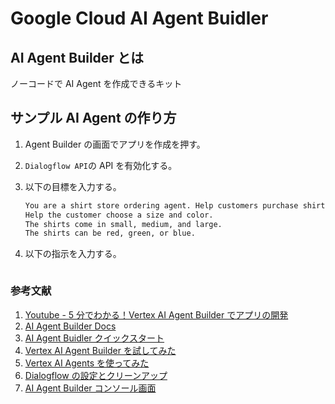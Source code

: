 # Google Cloud AI Agent Buidler

## AI Agent Builder とは

ノーコードで AI Agent を作成できるキット

## サンプル AI Agent の作り方

1. Agent Builder の画面でアプリを作成を押す。

2. `Dialogflow API`の API を有効化する。

3. 以下の目標を入力する。

   ```txt
   You are a shirt store ordering agent. Help customers purchase shirts.
   Help the customer choose a size and color.
   The shirts come in small, medium, and large.
   The shirts can be red, green, or blue.
   ```

4. 以下の指示を入力する。

   ```txt

   ```

### 参考文献

1. [Youtube - 5 分でわかる！Vertex AI Agent Builder でアプリの開発](https://www.youtube.com/watch?v=aIc4maOHodQ)
2. [AI Agent Builder Docs](https://cloud.google.com/products/agent-builder?hl=ja)
3. [AI Agent Buidler クイックスタート](https://cloud.google.com/dialogflow/vertex/docs/quick/create-application?hl=ja)
4. [Vertex AI Agent Builder を試してみた](https://qiita.com/mrsd/items/5bb4f826eccabea7d643)
5. [Vertex AI Agents を使ってみた](https://blog.g-gen.co.jp/entry/trial-for-vertex-ai-agent-builder)
6. [Dialogflow の設定とクリーンアップ](https://cloud.google.com/dialogflow/cx/docs/quick/setup?hl=ja)
7. [AI Agent Builder コンソール画面](https://console.cloud.google.com/gen-app-builder/engines)
